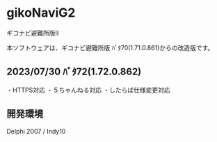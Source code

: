 # gikoNaviG2
ギコナビ避難所版II

本ソフトウェアは、ギコナビ避難所版 ﾊﾞﾀ70(1.71.0.861)からの改造版です。

## 2023/07/30 ﾊﾞﾀ72(1.72.0.862)
・HTTPS対応
・５ちゃんねる対応
・したらば仕様変更対応

## 開発環境
Delphi 2007 / Indy10
